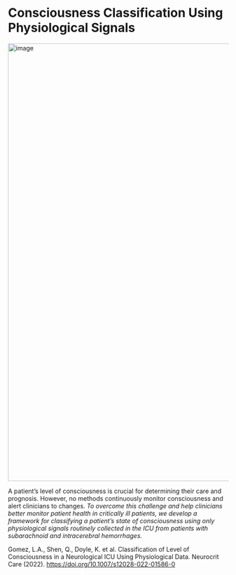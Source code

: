 # Consciousness Classification Using Physiological Signals

<img width="1000" alt="image" src="https://github.com/AdeLouis/Neuro2022-Consciousness-Classification/assets/17919698/6966d772-b041-4a59-9805-67b1cca545d0">

A patient’s level of consciousness is crucial for determining their care and prognosis. However, no methods continuously monitor consciousness and alert clinicians to changes. *To overcome this challenge and help clinicians better monitor patient health in critically ill patients, we develop a framework for classifying a patient’s state of consciousness using only physiological signals routinely collected in the ICU from patients with subarachnoid and intracerebral hemorrhages.*

Gomez, L.A., Shen, Q., Doyle, K. et al. Classification of Level of Consciousness in a Neurological ICU Using Physiological Data. Neurocrit Care (2022). https://doi.org/10.1007/s12028-022-01586-0
